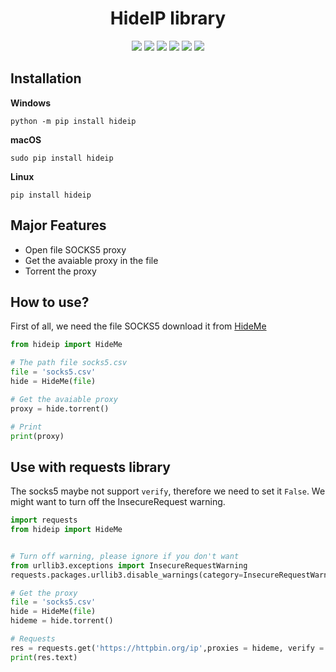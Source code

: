 <h1 align="center">HideIP library</h1>

<p align="center">
<img src="https://github.com/tquangsdh20/hideip/actions/workflows/github-build.yml/badge.svg?style=plastic"> <a href="https://app.codecov.io/gh/tquangsdh20/hideip/blob/6ad7e9708f36c63f003c5fd6b1d2c763da50703d/hideip/hideip.py"><img src="https://codecov.io/gh/tquangsdh20/hideip/branch/main/graphs/badge.svg?branch=main"></a> <img src="https://img.shields.io/github/license/tquangsdh20/hideip"> <img src = "https://img.shields.io/pypi/pyversions/memrise"> <img src="https://img.shields.io/pypi/implementation/text2ipa"> <img src="https://img.shields.io/badge/author-tquangsdh20-orange">
</p>

## Installation

**Windows**
```
python -m pip install hideip
```

**macOS**
```
sudo pip install hideip
```

**Linux**
```
pip install hideip
```

## Major Features

- Open file SOCKS5 proxy
- Get the avaiable proxy in the file
- Torrent the proxy

## How to use?

First of all, we need the file SOCKS5 download it from [HideMe](https://hideip.me/en/proxy/socks5list)

```python
from hideip import HideMe

# The path file socks5.csv
file = 'socks5.csv'
hide = HideMe(file)

# Get the avaiable proxy
proxy = hide.torrent()

# Print 
print(proxy)

```

## Use with requests library

The socks5 maybe not support `verify`, therefore we need to set it `False`. We might want to turn off the InsecureRequest warning. 

```python
import requests
from hideip import HideMe


# Turn off warning, please ignore if you don't want
from urllib3.exceptions import InsecureRequestWarning
requests.packages.urllib3.disable_warnings(category=InsecureRequestWarning)

# Get the proxy
file = 'socks5.csv'
hide = HideMe(file)
hideme = hide.torrent()

# Requests
res = requests.get('https://httpbin.org/ip',proxies = hideme, verify = False, timeout = 2)
print(res.text)

```